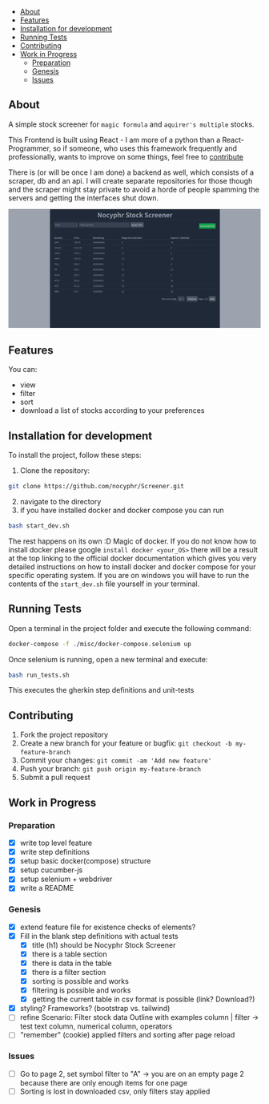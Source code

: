 - [About](#about)
- [Features](#features)
- [Installation for development](#installation-for-development)
- [Running Tests](#running-tests)
- [Contributing](#contributing)
- [Work in Progress](#work-in-progress)
  - [Preparation](#preparation)
  - [Genesis](#genesis)
  - [Issues](#issues)


## About
A simple stock screener for `magic formula` and `aquirer's multiple` stocks. 

This Frontend is built using React - I am more of a python than a React-Programmer, so if someone, who uses this framework frequently and professionally, wants to improve on some things, feel free to [contribute](#contributing)

There is (or will be once I am done) a backend as well, which consists of a scraper, db and an api. I will create separate repositories for those though and the scraper might stay private to avoid a horde of people spamming the servers and getting the interfaces shut down. 

![App_Img.png](Screenshots/App_Img.png)

## Features

You can: 
- view
- filter
- sort
- download
a list of stocks according to your preferences

## Installation for development

To install the project, follow these steps:

1. Clone the repository:
```bash
git clone https://github.com/nocyphr/Screener.git
```
2. navigate to the directory
3. if you have installed docker and docker compose you can run
```bash
bash start_dev.sh
```
The rest happens on its own :D Magic of docker. If you do not know how to install docker please google `install docker <your_OS>` there will be a result at the top linking to the official docker documentation which gives you very detailed instructions on how to install docker and docker compose for your specific operating system. If you are on windows you will have to run the contents of the `start_dev.sh` file yourself in your terminal. 

## Running Tests
Open a terminal in the project folder and execute the following command: 
```bash
docker-compose -f ./misc/docker-compose.selenium up
``` 
Once selenium is running, open a new terminal and execute: 
```bash
bash run_tests.sh
```

This executes the gherkin step definitions and unit-tests

## Contributing

1. Fork the project repository
2. Create a new branch for your feature or bugfix: `git checkout -b my-feature-branch`
3. Commit your changes: `git commit -am 'Add new feature'`
4. Push your branch: `git push origin my-feature-branch`
5. Submit a pull request

## Work in Progress
### Preparation
- [x] write top level feature
- [x] write step definitions
- [x] setup basic docker(compose) structure
- [x] setup cucumber-js
- [x] setup selenium + webdriver
- [x] write a README

### Genesis
- [x] extend feature file for existence checks of elements?
- [x] Fill in the blank step definitions with actual tests
  - [x] title (h1) should be Nocyphr Stock Screener
  - [x] there is a table section
  - [x] there is data in the table
  - [x] there is a filter section
  - [x] sorting is possible and works
  - [x] filtering is possible and works
  - [x] getting the current table in csv format is possible (link? Download?)
- [x] styling? Frameworks? (bootstrap vs. tailwind)
- [ ] refine Scenario: Filter stock data Outline with examples column | filter -> test text column, numerical column, operators
- [ ] "remember" (cookie) applied filters and sorting after page reload

### Issues
- [ ] Go to page 2, set symbol filter to "A" -> you are on an empty page 2 because there are only enough items for one page
- [ ] Sorting is lost in downloaded csv, only filters stay applied